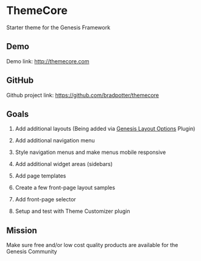 # ThemeCore

Starter theme for the Genesis Framework

## Demo

Demo link: http://themecore.com

## GitHub

Github project link: https://github.com/bradpotter/themecore

## Goals

1. Add additional layouts (Being added via [Genesis Layout Options](https://github.com/bradpotter/genesis-layout-options) Plugin)

2. Add additional navigation menu

3. Style navigation menus and make menus mobile responsive

4. Add additional widget areas (sidebars)

5. Add page templates

6. Create a few front-page layout samples

7. Add front-page selector

8. Setup and test with Theme Customizer plugin

## Mission

Make sure free and/or low cost quality products are available for the Genesis Community
